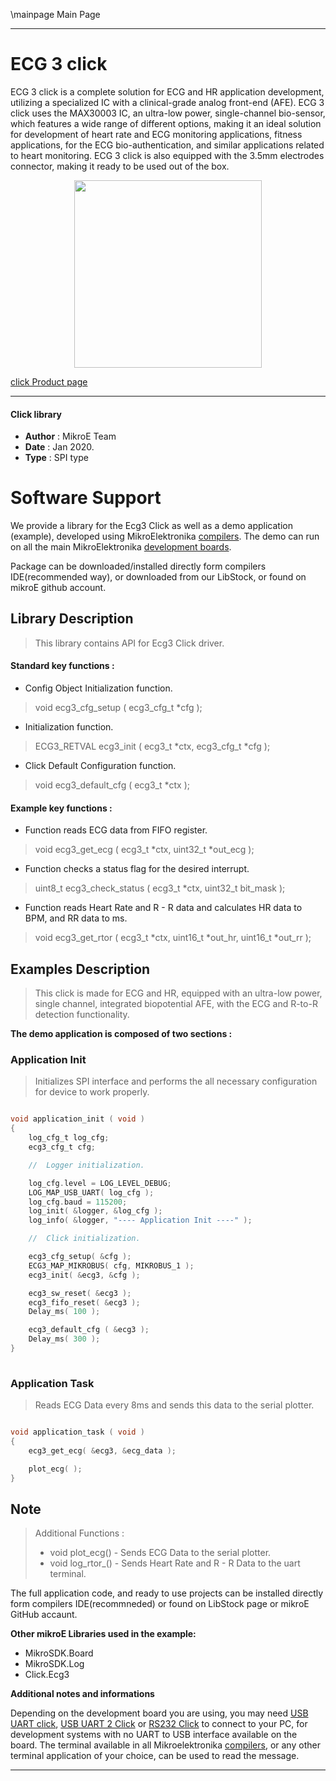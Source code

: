 \mainpage Main Page
 
---
# ECG 3 click

ECG 3 click is a complete solution for ECG and HR application development, utilizing a specialized IC with a clinical-grade analog front-end (AFE). ECG 3 click uses the MAX30003 IC, an ultra-low power, single-channel bio-sensor, which features a wide range of different options, making it an ideal solution for development of heart rate and ECG monitoring applications, fitness applications, for the ECG bio-authentication, and similar applications related to heart monitoring. ECG 3 click is also equipped with the 3.5mm electrodes connector, making it ready to be used out of the box.

<p align="center">
  <img src="https://download.mikroe.com/images/click_for_ide/ecg3_click.png" height=300px>
</p>

[click Product page](https://www.mikroe.com/ecg-3-click)

---


#### Click library 

- **Author**        : MikroE Team
- **Date**          : Jan 2020.
- **Type**          : SPI type


# Software Support

We provide a library for the Ecg3 Click 
as well as a demo application (example), developed using MikroElektronika 
[compilers](https://shop.mikroe.com/compilers). 
The demo can run on all the main MikroElektronika [development boards](https://shop.mikroe.com/development-boards).

Package can be downloaded/installed directly form compilers IDE(recommended way), or downloaded from our LibStock, or found on mikroE github account. 

## Library Description

> This library contains API for Ecg3 Click driver.

#### Standard key functions :

- Config Object Initialization function.
> void ecg3_cfg_setup ( ecg3_cfg_t *cfg ); 
 
- Initialization function.
> ECG3_RETVAL ecg3_init ( ecg3_t *ctx, ecg3_cfg_t *cfg );

- Click Default Configuration function.
> void ecg3_default_cfg ( ecg3_t *ctx );


#### Example key functions :

- Function reads ECG data from FIFO register.
> void ecg3_get_ecg ( ecg3_t *ctx, uint32_t *out_ecg );
 
- Function checks a status flag for the desired interrupt.
> uint8_t ecg3_check_status ( ecg3_t *ctx, uint32_t bit_mask );

- Function reads Heart Rate and R - R data and calculates HR data to BPM, and RR data to ms.
> void ecg3_get_rtor ( ecg3_t *ctx, uint16_t *out_hr, uint16_t *out_rr );

## Examples Description

> This click is made for ECG and HR, 
> equipped with an ultra-low power, single channel, integrated biopotential AFE, 
> with the ECG and R-to-R detection functionality. 

**The demo application is composed of two sections :**

### Application Init 

> Initializes SPI interface and performs the all necessary configuration for device to work properly.

```c

void application_init ( void )
{
    log_cfg_t log_cfg;
    ecg3_cfg_t cfg;

    //  Logger initialization.

    log_cfg.level = LOG_LEVEL_DEBUG;
    LOG_MAP_USB_UART( log_cfg );
    log_cfg.baud = 115200;
    log_init( &logger, &log_cfg );
    log_info( &logger, "---- Application Init ----" );

    //  Click initialization.

    ecg3_cfg_setup( &cfg );
    ECG3_MAP_MIKROBUS( cfg, MIKROBUS_1 );
    ecg3_init( &ecg3, &cfg );

    ecg3_sw_reset( &ecg3 );
    ecg3_fifo_reset( &ecg3 );
    Delay_ms( 100 );

    ecg3_default_cfg ( &ecg3 );
    Delay_ms( 300 );
}
  
```

### Application Task

> Reads ECG Data every 8ms and sends this data to the serial plotter.

```c

void application_task ( void )
{
    ecg3_get_ecg( &ecg3, &ecg_data );

    plot_ecg( );
} 

```

## Note

> Additional Functions :
>  - void plot_ecg() - Sends ECG Data to the serial plotter.
>  - void log_rtor_() - Sends Heart Rate and R - R Data to the uart terminal. 

The full application code, and ready to use projects can be  installed directly form compilers IDE(recommneded) or found on LibStock page or mikroE GitHub accaunt.

**Other mikroE Libraries used in the example:** 

- MikroSDK.Board
- MikroSDK.Log
- Click.Ecg3

**Additional notes and informations**

Depending on the development board you are using, you may need 
[USB UART click](https://shop.mikroe.com/usb-uart-click), 
[USB UART 2 Click](https://shop.mikroe.com/usb-uart-2-click) or 
[RS232 Click](https://shop.mikroe.com/rs232-click) to connect to your PC, for 
development systems with no UART to USB interface available on the board. The 
terminal available in all Mikroelektronika 
[compilers](https://shop.mikroe.com/compilers), or any other terminal application 
of your choice, can be used to read the message.



---
